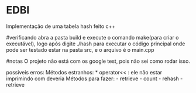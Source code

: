 # EDBI
Implementação de uma tabela hash feito c++

#verificando
abra a pasta build e execute o comando make(para criar o executável), logo após digite ./hash para executar
o código principal onde pode ser testado estar na pasta src, e o arquivo é o main.cpp

#notas
O projeto não está com os google test, pois não sei como rodar isso.

possiveis erros:
	Métodos estranhos:
		* operator<< : ele não estar imprimindo com deveria
	Métodos para fazer:
		- retrieve
		- count
		- rehash
		- retrieve
	

